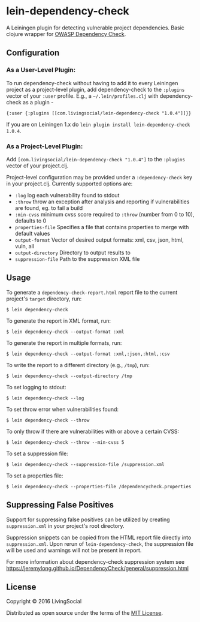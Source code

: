 # lein-dependency-check

A Leiningen plugin for detecting vulnerable project dependencies. Basic clojure wrapper for [OWASP Dependency Check](https://www.owasp.org/index.php/OWASP_Dependency_Check).

## Configuration

### As a User-Level Plugin:

To run dependency-check without having to add it to every Leiningen project as a project-level plugin,
add dependency-check to the `:plugins` vector of your `:user` profile. E.g., a `~/.lein/profiles.clj` with dependency-check as a plugin -
```
{:user {:plugins [[com.livingsocial/lein-dependency-check "1.0.4"]]}}
```

If you are on Leiningen 1.x do `lein plugin install lein-dependency-check 1.0.4`.

### As a Project-Level Plugin:

Add `[com.livingsocial/lein-dependency-check "1.0.4"]` to the `:plugins` vector of your project.clj.

Project-level configuration may be provided under a `:dependency-check` key in your project.clj. Currently supported options are:
 * `:log` log each vulnerability found to stdout
 * `:throw` throw an exception after analysis and reporting if vulnerabilities are found, eg. to fail a build
 * `:min-cvss` minimum cvss score required to `:throw` (number from 0 to 10), defaults to 0
 * `properties-file` Specifies a file that contains properties to merge with default values
 * `output-format` Vector of desired output formats: xml, csv, json, html, vuln, all
 * `output-directory` Directory to output results to
 * `suppression-file` Path to the suppression XML file

## Usage

To generate a `dependency-check-report.html` report file to the current project's `target` directory, run:

    $ lein dependency-check

To generate the report in XML format, run:

    $ lein dependency-check --output-format :xml

To generate the report in multiple formats, run:

    $ lein dependency-check --output-format :xml,:json,:html,:csv

To write the report to a different directory (e.g., `/tmp`), run:

    $ lein dependency-check --output-directory /tmp

To set logging to stdout:

    $ lein dependency-check --log

To set throw error when vulnerabilities found:

    $ lein dependency-check --throw
    
To only throw if there are vulnerabilities with or above a certain CVSS:

    $ lein dependency-check --throw --min-cvss 5

To set a suppression file:

    $ lein dependency-check --suppression-file /suppression.xml

To set a properties file:

    $ lein dependency-check --properties-file /dependencycheck.properties

##  Suppressing False Positives

Support for suppressing false positives can be utilized by creating `suppression.xml` in your project's root directory.

Suppression snippets can be copied from the HTML report file directly into `suppression.xml`. Upon rerun of `lein-dependency-check`, the suppression file will be used and warnings will not be present in report.

For more information about dependency-check suppression system see https://jeremylong.github.io/DependencyCheck/general/suppression.html

## License

Copyright © 2016 LivingSocial

Distributed as open source under the terms of the [MIT
License](http://opensource.org/licenses/MIT).
